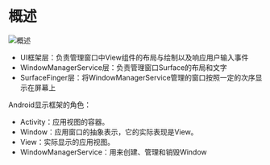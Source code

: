 # 概述

![概述](/img/android_ui_system.png)

- UI框架层：负责管理窗口中View组件的布局与绘制以及响应用户输入事件
- WindowManagerService层：负责管理窗口Surface的布局和文字
- SurfaceFinger层：将WindowManagerService管理的窗口按照一定的次序显示在屏幕上

Android显示框架的角色：

- Activity：应用视图的容器。
- Window：应用窗口的抽象表示，它的实际表现是View。
- View：实际显示的应用视图。
- WindowManagerService：用来创建、管理和销毁Window
